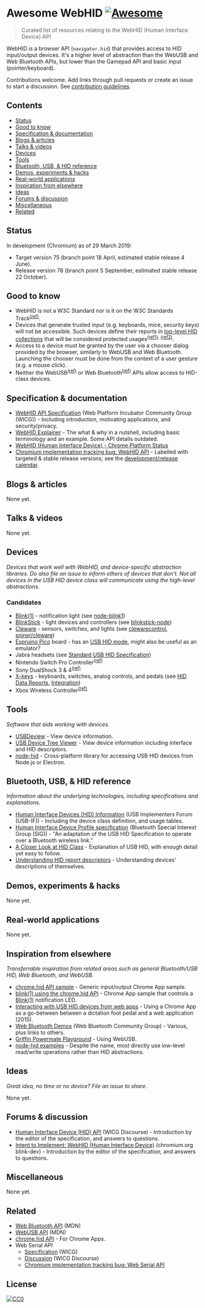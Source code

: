 # Awesome WebHID [![Awesome](https://awesome.re/badge-flat.svg)](https://awesome.re)

> Curated list of resources relating to the WebHID (Human Interface Device) API

WebHID is a browser API (`navigator.hid`) that provides access to HID input/output devices. It's a higher level of abstraction than the WebUSB and Web Bluetooth APIs, but lower than the Gamepad API and basic input (pointer/keyboard).

Contributions welcome. Add links through pull requests or create an issue to start a discussion. See [contribution guidelines](contributing.md).


## Contents
- [Status](#status)
- [Good to know](#good-to-know)
- [Specification & documentation](#specification--documentation)
- [Blogs & articles](#blogs--articles)
- [Talks & videos](#talks--videos)
- [Devices](#devices)
- [Tools](#tools)
- [Bluetooth, USB, & HID reference](#bluetooth-usb--hid-reference)
- [Demos, experiments & hacks](#demos-experiments--hacks)
- [Real-world applications](#real-world-applications)
- [Inspiration from elsewhere](#inspiration-from-elsewhere)
- [Ideas](#ideas)
- [Forums & discussion](#forums--discussion)
- [Miscellaneous](#miscellaneous)
- [Related](#related)


## Status
In development (Chromium) as of 29 March 2019:
* Target version 75 (branch point 18 April, estimated stable release 4 June).
* Release version 78 (branch point 5 September, estimated stable release 22 October).


## Good to know
* WebHID is not a W3C Standard nor is it on the W3C Standards Track<sup>[(ref)](https://wicg.github.io/webhid)</sup>.
* Devices that generate trusted input (e.g. keyboards, mice, security keys) will not be accessible. Such devices define their reports in [top-level HID collections](https://docs.microsoft.com/en-us/windows-hardware/drivers/hid/top-level-collections) that will be considered protected usages<sup>[(ref1)](https://groups.google.com/a/chromium.org/d/msg/blink-dev/OaDCpCaEe_4/uZ0z7frlAAAJ]), [(ref2)](https://discourse.wicg.io/t/human-interface-device-hid-api/3070/6])</sup>.
* Access to a device must be granted by the user via a chooser dialog provided by the browser, similarly to WebUSB and Web Bluetooth. Launching the chooser must be done from the context of a user gesture (e.g. a mouse click).
* Neither the WebUSB<sup>[(ref)](https://github.com/WICG/webusb/issues/29)</sup> or Web Bluetooth<sup>[(ref)](https://github.com/WebBluetoothCG/web-bluetooth/issues/393)</sup> APIs allow access to HID-class devices.


## Specification & documentation
* [WebHID API Specification](https://wicg.github.io/webhid) (Web Platform Incubator Community Group (WICG)) - Including introduction, motivating applications, and security/privacy.
* [WebHID Explainer](https://github.com/WICG/webhid/blob/master/EXPLAINER.md) - The what & why in a nutshell, including basic terminology and an example. Some API details outdated.
* [WebHID (Human Interface Device) - Chrome Platform Status](https://www.chromestatus.com/feature/5172464636133376)
* [Chromium implementation tracking bug: WebHID API](https://bugs.chromium.org/p/chromium/issues/detail?id=890096) - Labelled with targeted & stable release versions; see the [development/release calendar](https://www.chromium.org/developers/calendar).


## Blogs & articles
None yet.


## Talks & videos
None yet.


## Devices
*Devices that work well with WebHID, and device-specific abstraction libraries. Do also file an issue to inform others of devices that don't. Not all devices in the USB HID device class will communicate using the high-level abstractions.*


### Candidates
* [Blink(1)](https://blink1.thingm.com) - notification light (see [node-blink1](https://github.com/sandeepmistry/node-blink1))
* [BlinkStick](https://www.blinkstick.com) - light devices and controllers (see [blinkstick-node](https://github.com/arvydas/blinkstick-node))
* [Cleware](http://www.cleware-shop.de/en_US) - sensors, switches, and lights (see [clewarecontrol](https://www.vanheusden.com/clewarecontrol/), [sniner/cleware](https://github.com/sniner/cleware))
* [Espruino Pico](https://www.espruino.com/Pico) board - has an [USB HID mode](https://www.espruino.com/USB), might also be useful as an emulator?
* Jabra headsets (see [Standard USB HID Specification](https://developer.jabra.com/site/global/sdks/web/index.gsp))
* Nintendo Switch Pro Controller<sup>[(ref)](https://chromium.googlesource.com/chromium/src.git/+/05ac99d21920fec606ac1e360a2534921938cc85)</sup>
* Sony DualShock 3 & 4<sup>[(ref)](https://chromium.googlesource.com/chromium/src.git/+/05ac99d21920fec606ac1e360a2534921938cc85)</sup>
* [X-keys](https://xkeys.com/xkeys.html) - keyboards, switches, analog controls, and pedals (see [HID Data Reports](https://xkeys.com/software/developer/developerhiddatareports.html), [Integration](https://xkeys.com/software/developer/developerintegration.html))
* Xbox Wireless Controller<sup>[(ref)](https://chromium.googlesource.com/chromium/src.git/+/05ac99d21920fec606ac1e360a2534921938cc85)</sup>


## Tools
*Software that aids working with devices.*

* [USBDeview](https://www.nirsoft.net/utils/usb_devices_view.html) - View device information.
* [USB Device Tree Viewer](https://www.uwe-sieber.de/usbtreeview_e.html) - View device information including interface and HID descriptors.
* [node-hid](https://github.com/node-hid/node-hid) - Cross-platform library for accessing USB HID devices from Node.js or Electron.


## Bluetooth, USB, & HID reference
*Information about the underlying technologies, including specifications and explanations.*

* [Human Interface Devices (HID) Information](https://www.usb.org/hid) (USB Implementers Forum (USB-IF)) - Including the device class definition, and usage tables.
* [Human Interface Device Profile specification](https://www.bluetooth.com/specifications/profiles-overview) (Bluetooth Special Interest Group (SIG)) - "An adaptation of the USB HID Specification to operate over a Bluetooth wireless link."
* [A Closer Look at HID Class](https://www.tracesystemsinc.com/USB_Tutorials_web/USB/B1_USB_Classes/Books/A3_A_Closer_Look_at_HID_Class/slide01.htm) - Explanation of USB HID, with enough detail yet easy to follow.
* [Understanding HID report descriptors](https://who-t.blogspot.com/2018/12/understanding-hid-report-descriptors.html) - Understanding devices' descriptions of themselves.


## Demos, experiments & hacks
None yet.


## Real-world applications
None yet.


## Inspiration from elsewhere
*Transferrable inspiration from related areas such as general Bluetooth/USB HID, Web Bluetooth, and WebUSB.*

* [chrome.hid API sample](https://github.com/GoogleChrome/chrome-app-samples/tree/master/samples/hid) - Generic input/output Chrome App sample.
* [blink(1) using the chrome.hid API](https://github.com/GoogleChrome/chrome-app-samples/tree/master/samples/blink1) - Chrome App sample that controls a [Blink(1)](https://blink1.thingm.com) notification LED.
* [Interacting with USB HID devices from web apps](https://keetrax.com/blog/2015/01/interacting-usb-hid-devices-web-apps/) - Using a Chrome App as a go-between between a dictation foot pedal and a web application (2015).
* [Web Bluetooth Demos](https://github.com/WebBluetoothCG/demos) (Web Bluetooth Community Group) - Various, plus links to others.
* [Griffin Powermate Playground](https://github.com/beaufortfrancois/sandbox/blob/gh-pages/webusb/griffin-powermate.html) - Using WebUSB.
* [node-hid examples](https://github.com/node-hid/node-hid#examples) - Despite the name, most directly use low-level read/write operations rather than HID abstractions.


## Ideas
*Great idea, no time or no device? File an issue to share.*

None yet.


## Forums & discussion
* [Human Interface Device (HID) API](https://discourse.wicg.io/t/human-interface-device-hid-api/3070) (WICG Discourse) - Introduction by the editor of the specification, and answers to questions.
* [Intent to Implement: WebHID (Human Interface Device)](https://groups.google.com/a/chromium.org/forum/#!msg/blink-dev/OaDCpCaEe_4/3taK3m75DAAJ) (chromium.org blink-dev) - Introduction by the editor of the specification, and answers to questions.


## Miscellaneous
None yet.


## Related
* [Web Bluetooth API](https://developer.mozilla.org/en-US/docs/Web/API/Web_Bluetooth_API) (MDN)
* [WebUSB API](https://developer.mozilla.org/en-US/docs/Web/API/USB) (MDN)
* [chrome.hid API](https://developers.chrome.com/apps/hid) - For Chrome Apps.
* Web Serial API
  * [Specification](https://wicg.github.io/serial) (WICG)
  * [Discussion](https://discourse.wicg.io/t/serial-api-moving-from-web-of-sensors-cg-to-web-incubator-cg/2940) (WICG Discourse)
  * [Chromium implementation tracking bug: Web Serial API](https://bugs.chromium.org/p/chromium/issues/detail?id=884928)


## License
[![CC0](http://mirrors.creativecommons.org/presskit/buttons/88x31/svg/cc-zero.svg)](https://creativecommons.org/publicdomain/zero/1.0/)
